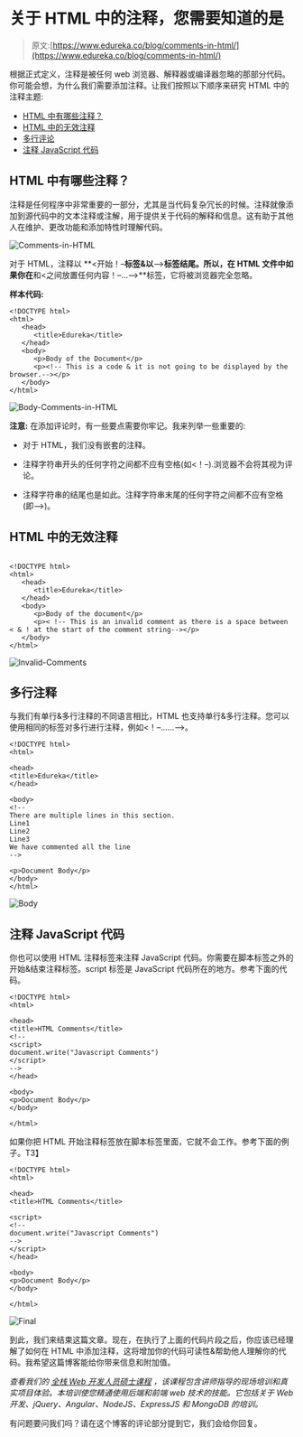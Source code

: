 # 关于 HTML 中的注释，您需要知道的是

> 原文:[https://www.edureka.co/blog/comments-in-html/](https://www.edureka.co/blog/comments-in-html/)

根据正式定义，注释是被任何 web 浏览器、解释器或编译器忽略的那部分代码。你可能会想，为什么我们需要添加注释。让我们按照以下顺序来研究 HTML 中的注释主题:

*   [HTML 中有哪些注释？](#what)
*   [HTML 中的无效注释](#invalid)
*   [多行评论](#multiline)
*   [注释 JavaScript 代码](#js)

## **HTML 中有哪些注释？**

注释是任何程序中非常重要的一部分，尤其是当代码复杂冗长的时候。注释就像添加到源代码中的文本注释或注解，用于提供关于代码的解释和信息。这有助于其他人在维护、更改功能和添加特性时理解代码。

![Comments-in-HTML](../Images/288e712441bf2d0841dcf721933ec697.png)

对于 HTML，注释以 **<开始！–**标签&以**–>**标签结尾。所以，在 HTML 文件中如果你在**和<之间放置任何内容！–…–>**标签，它将被浏览器完全忽略。

**样本代码:**

```
<!DOCTYPE html>
<html>
   <head> 
      <title>Edureka</title>
   </head>
   <body>
      <p>Body of the Document</p>
      <p><!-- This is a code & it is not going to be displayed by the browser.--></p>
   </body>
</html>

```

![Body-Comments-in-HTML](../Images/0b9c3680e607e832aa5433c4eb85890d.png)

**注意:** 在添加评论时，有一些要点需要你牢记。我来列举一些重要的:

*   对于 HTML，我们没有嵌套的注释。

*   注释字符串开头的任何字符之间都不应有空格(如<！–).浏览器不会将其视为评论。

*   注释字符串的结尾也是如此。注释字符串末尾的任何字符之间都不应有空格(即——>)。

## **HTML 中的无效注释**

```

<!DOCTYPE html>
<html>
   <head> 
      <title>Edureka</title>
   </head>
   <body>
      <p>Body of the document</p>
      <p>< !-- This is an invalid comment as there is a space between < & ! at the start of the comment string--></p>
   </body>
</html>

```

![Invalid-Comments](../Images/c516294f9f71fcfac39075ab1b9b284b.png)

## **多行注释**

与我们有单行&多行注释的不同语言相比，HTML 也支持单行&多行注释。您可以使用相同的标签对多行进行注释，例如<！–……–>。

```
<!DOCTYPE html>
<html>

<head>
<title>Edureka</title>
</head>

<body>
<!--
There are multiple lines in this section.
Line1
Line2
Line3
We have commented all the line
-->

<p>Document Body</p>
</body>
</html>

```

![Body](../Images/0b9c3680e607e832aa5433c4eb85890d.png)

## **注释 JavaScript 代码**

你也可以使用 HTML 注释标签来注释 JavaScript 代码。你需要在脚本标签之外的开始&结束注释标签。script 标签是 JavaScript 代码所在的地方。参考下面的代码。

```
<!DOCTYPE html>
<html>

<head>
<title>HTML Comments</title>
<!--
<script>
document.write("Javascript Comments")
</script>
-->
</head>

<body>
<p>Document Body</p>
</body>

</html>

```

如果你把 HTML 开始注释标签放在脚本标签里面，它就不会工作。参考下面的例子。T3】

```
<!DOCTYPE html>
<html>

<head>
<title>HTML Comments</title>

<script>
<!--
document.write("Javascript Comments")
-->
</script>
</head>

<body>
<p>Document Body</p>
</body>

</html>

```

![Final](../Images/bd5470ccad6c153181efba7604c041ad.png)

到此，我们来结束这篇文章。现在，在执行了上面的代码片段之后，你应该已经理解了如何在 HTML 中添加注释，这将增加你的代码可读性&帮助他人理解你的代码。我希望这篇博客能给你带来信息和附加值。

*查看我们的  [全栈 Web 开发人员硕士课程](https://www.edureka.co/masters-program/full-stack-developer-training) ，该课程包含讲师指导的现场培训和真实项目体验。本培训使您精通使用后端和前端 web 技术的技能。它包括关于 Web 开发、jQuery、Angular、NodeJS、ExpressJS 和 MongoDB 的培训。*

有问题要问我们吗？请在这个博客的评论部分提到它，我们会给你回复。